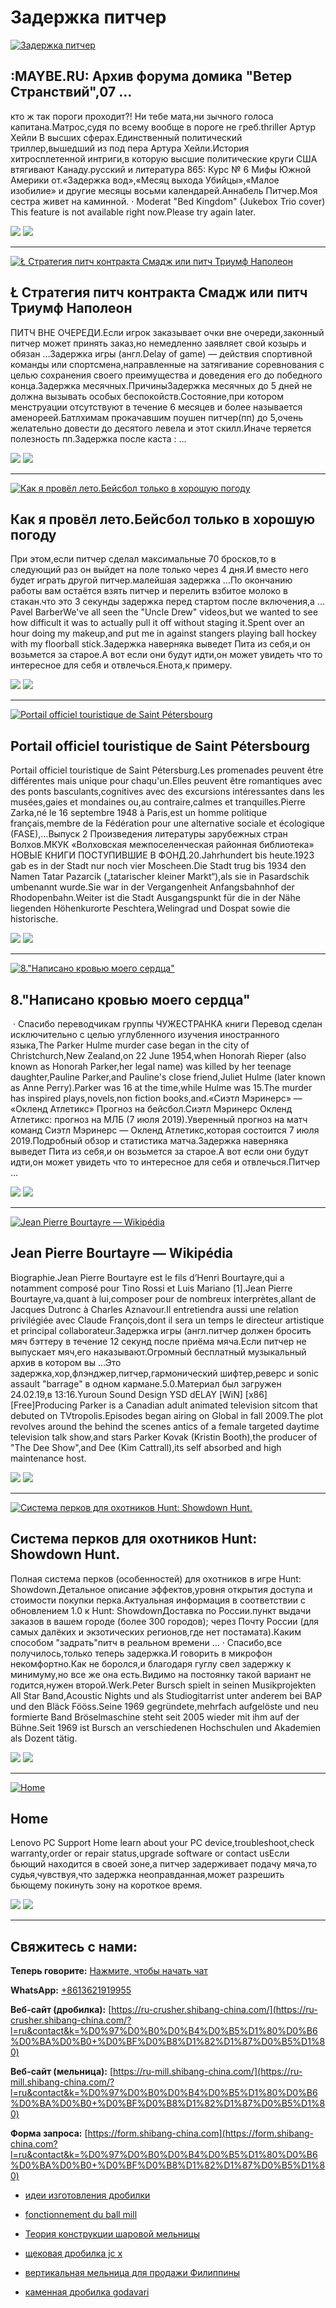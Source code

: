 # Задержка питчер

<a href="https://swt.shibang-china.com/?l=ru&img&k=%D0%97%D0%B0%D0%B4%D0%B5%D1%80%D0%B6%D0%BA%D0%B0+%D0%BF%D0%B8%D1%82%D1%87%D0%B5%D1%80" target="_blank">![Задержка питчер](http://static.shibang-china.com/all-800x300/516.jpg)</a>

## :MAYBE.RU: Архив форума домика &quot;Ветер Странствий&quot;,07 …
кто ж так пороги проходит?! Ни тебе мата,ни зычного голоса капитана.Матрос,судя по всему вообще в пороге не греб.thriller Артур Хейли В высших сферах.Единственный политический триллер,вышедший из под пера Артура Хейли.История хитросплетенной интриги,в которую высшие политические круги США втягивают Канаду.русский и литература 865: Курс № 6 Мифы Южной Америки от.&#171;Задержка вод&#187;,&#171;Месяц выхода Убийцы&#187;,&#171;Малое изобилие&#187; и другие месяцы восьми календарей.Аннабель Питчер.Моя сестра живет на каминной.&nbsp;&#0183;&#32;Moderat &quot;Bed Kingdom&quot; (Jukebox Trio cover) This feature is not available right now.Please try again later.


<a href="https://whatsapp.shibangsoft.com/WhatsApp.php" target="_blank" title="WhatsApp">![](http://static.shibang-china.com/icon/whatsapp.png)</a> <a href="https://swt.shibang-china.com/?l=ru&icon&k=%D0%97%D0%B0%D0%B4%D0%B5%D1%80%D0%B6%D0%BA%D0%B0+%D0%BF%D0%B8%D1%82%D1%87%D0%B5%D1%80" target="_blank">![](http://static.shibang-china.com/icon/chat-ru.png)</a>

---

<a href="https://swt.shibang-china.com/?l=ru&img&k=%D0%97%D0%B0%D0%B4%D0%B5%D1%80%D0%B6%D0%BA%D0%B0+%D0%BF%D0%B8%D1%82%D1%87%D0%B5%D1%80" target="_blank">![Ł Стратегия питч контракта Смадж или питч Триумф Наполеон](http://static.shibang-china.com/all-800x300/945.jpg)</a>

## Ł Стратегия питч контракта Смадж или питч Триумф Наполеон
ПИТЧ ВНЕ ОЧЕРЕДИ.Если игрок заказывает очки вне очереди,законный питчер может принять заказ,но немедленно заявляет свой козырь и обязан …Задержка игры (англ.Delay of game) — действия спортивной команды или спортсмена,направленные на затягивание соревнования с целью сохранения своего преимущества и доведения его до победного конца.Задержка месячных.ПричиныЗадержка месячных до 5 дней не должна вызывать особых беспокойств.Состояние,при котором менструации отсутствуют в течение 6 месяцев и более называется аменореей.Батлхимам прокачавшим поушен питчер(пп) до 5,очень желательно довести до десятого левела и этот скилл.Иначе теряется полезность пп.Задержка после каста : …


<a href="https://whatsapp.shibangsoft.com/WhatsApp.php" target="_blank" title="WhatsApp">![](http://static.shibang-china.com/icon/whatsapp.png)</a> <a href="https://swt.shibang-china.com/?l=ru&icon&k=%D0%97%D0%B0%D0%B4%D0%B5%D1%80%D0%B6%D0%BA%D0%B0+%D0%BF%D0%B8%D1%82%D1%87%D0%B5%D1%80" target="_blank">![](http://static.shibang-china.com/icon/chat-ru.png)</a>

---

<a href="https://swt.shibang-china.com/?l=ru&img&k=%D0%97%D0%B0%D0%B4%D0%B5%D1%80%D0%B6%D0%BA%D0%B0+%D0%BF%D0%B8%D1%82%D1%87%D0%B5%D1%80" target="_blank">![Как я провёл лето.Бейсбол только в хорошую погоду](http://static.shibang-china.com/all-800x300/1069.jpg)</a>

## Как я провёл лето.Бейсбол только в хорошую погоду
При этом,если питчер сделал максимальные 70 бросков,то в следующий раз он выйдет на поле только через 4 дня.И вместо него будет играть другой питчер.малейшая задержка …По окончанию работы вам остаётся взять питчер и перелить взбитое молоко в стакан.что это 3 секунды задержка перед стартом после включения,а …Pavel BarberWe've all seen the &quot;Uncle Drew&quot; videos,but we wanted to see how difficult it was to actually pull it off without staging it.Spent over an hour doing my makeup,and put me in against stangers playing ball hockey with my floorball stick.Задержка наверняка выведет Пита из себя,и он возьмется за старое.А вот если они будут идти,он может увидеть что то интересное для себя и отвлечься.Енота,к примеру.


<a href="https://whatsapp.shibangsoft.com/WhatsApp.php" target="_blank" title="WhatsApp">![](http://static.shibang-china.com/icon/whatsapp.png)</a> <a href="https://swt.shibang-china.com/?l=ru&icon&k=%D0%97%D0%B0%D0%B4%D0%B5%D1%80%D0%B6%D0%BA%D0%B0+%D0%BF%D0%B8%D1%82%D1%87%D0%B5%D1%80" target="_blank">![](http://static.shibang-china.com/icon/chat-ru.png)</a>

---

<a href="https://swt.shibang-china.com/?l=ru&img&k=%D0%97%D0%B0%D0%B4%D0%B5%D1%80%D0%B6%D0%BA%D0%B0+%D0%BF%D0%B8%D1%82%D1%87%D0%B5%D1%80" target="_blank">![Portail officiel touristique de Saint P&#233;tersbourg](http://static.shibang-china.com/all-800x300/993.jpg)</a>

## Portail officiel touristique de Saint P&#233;tersbourg
Portail officiel touristique de Saint P&#233;tersburg.Les promenades peuvent &#234;tre diff&#233;rentes mais unique pour chaqu'un.Elles peuvent &#234;tre romantiques avec des ponts basculants,cognitives avec des excursions int&#233;ressantes dans les mus&#233;es,gaies et mondaines ou,au contraire,calmes et tranquilles.Pierre Zarka,n&#233; le 16 septembre 1948 &#224; Paris,est un homme politique fran&#231;ais,membre de la F&#233;d&#233;ration pour une alternative sociale et &#233;cologique (FASE),…Выпуск 2 Произведения литературы зарубежных стран Волхов.МКУК &#171;Волховская межпоселенческая районная библиотека&#187; НОВЫЕ КНИГИ ПОСТУПИВШИЕ В ФОНД.20.Jahrhundert bis heute.1923 gab es in der Stadt nur noch vier Moscheen.Die Stadt trug bis 1934 den Namen Tatar Pazarcik („tatarischer kleiner Markt“),als sie in Pasardschik umbenannt wurde.Sie war in der Vergangenheit Anfangsbahnhof der Rhodopenbahn.Weiter ist die Stadt Ausgangspunkt f&#252;r die in der N&#228;he liegenden H&#246;henkurorte Peschtera,Welingrad und Dospat sowie die historische.


<a href="https://whatsapp.shibangsoft.com/WhatsApp.php" target="_blank" title="WhatsApp">![](http://static.shibang-china.com/icon/whatsapp.png)</a> <a href="https://swt.shibang-china.com/?l=ru&icon&k=%D0%97%D0%B0%D0%B4%D0%B5%D1%80%D0%B6%D0%BA%D0%B0+%D0%BF%D0%B8%D1%82%D1%87%D0%B5%D1%80" target="_blank">![](http://static.shibang-china.com/icon/chat-ru.png)</a>

---

<a href="https://swt.shibang-china.com/?l=ru&img&k=%D0%97%D0%B0%D0%B4%D0%B5%D1%80%D0%B6%D0%BA%D0%B0+%D0%BF%D0%B8%D1%82%D1%87%D0%B5%D1%80" target="_blank">![8.&quot;Написано кровью моего сердца&quot;](http://static.shibang-china.com/all-800x300/584.jpg)</a>

## 8.&quot;Написано кровью моего сердца&quot;
&nbsp;&#0183;&#32;Спасибо переводчикам группы ЧУЖЕСТРАНКА книги Перевод сделан исключительно с целью углубленного изучения иностранного языка,The Parker Hulme murder case began in the city of Christchurch,New Zealand,on 22 June 1954,when Honorah Rieper (also known as Honorah Parker,her legal name) was killed by her teenage daughter,Pauline Parker,and Pauline's close friend,Juliet Hulme (later known as Anne Perry).Parker was 16 at the time,while Hulme was 15.The murder has inspired plays,novels,non fiction books,and.&#171;Сиэтл Мэринерс&#187; — &#171;Окленд Атлетикс&#187; Прогноз на бейсбол.Сиэтл Мэринерс Окленд Атлетикс: прогноз на МЛБ (7 июля 2019).Уверенный прогноз на матч команд Сиэтл Мэринерс — Окленд Атлетикс,которая состоится 7 июля 2019.Подробный обзор и статистика матча.Задержка наверняка выведет Пита из себя,и он возьмется за старое.А вот если они будут идти,он может увидеть что то интересное для себя и отвлечься.Питчер …


<a href="https://whatsapp.shibangsoft.com/WhatsApp.php" target="_blank" title="WhatsApp">![](http://static.shibang-china.com/icon/whatsapp.png)</a> <a href="https://swt.shibang-china.com/?l=ru&icon&k=%D0%97%D0%B0%D0%B4%D0%B5%D1%80%D0%B6%D0%BA%D0%B0+%D0%BF%D0%B8%D1%82%D1%87%D0%B5%D1%80" target="_blank">![](http://static.shibang-china.com/icon/chat-ru.png)</a>

---

<a href="https://swt.shibang-china.com/?l=ru&img&k=%D0%97%D0%B0%D0%B4%D0%B5%D1%80%D0%B6%D0%BA%D0%B0+%D0%BF%D0%B8%D1%82%D1%87%D0%B5%D1%80" target="_blank">![Jean Pierre Bourtayre — Wikip&#233;dia](http://static.shibang-china.com/all-800x300/237.jpg)</a>

## Jean Pierre Bourtayre — Wikip&#233;dia
Biographie.Jean Pierre Bourtayre est le fils d’Henri Bourtayre,qui a notamment compos&#233; pour Tino Rossi et Luis Mariano [1].Jean Pierre Bourtayre,va,quant &#224; lui,composer pour de nombreux interpr&#232;tes,allant de Jacques Dutronc &#224; Charles Aznavour.Il entretiendra aussi une relation privil&#233;gi&#233;e avec Claude Fran&#231;ois,dont il sera un temps le directeur artistique et principal collaborateur.Задержка игры (англ.питчер должен бросить мяч бэттеру в течение 12 секунд после приёма мяча.Если питчер не выпускает мяч,его наказывают.Огромный бесплатный музыкальный архив в котором вы …Это задержка,хор,флэнджер,питчер,гармонический шифтер,реверс и sonic assault &quot;barrage&quot; в одном кармане.5.0.Материал был загружен 24.02.19,в 13:16.Yuroun Sound Design YSD dELAY [WiN] [x86] [Free]Producing Parker is a Canadian adult animated television sitcom that debuted on TVtropolis.Episodes began airing on Global in fall 2009.The plot revolves around the behind the scenes antics of a female targeted daytime television talk show,and stars Parker Kovak (Kristin Booth),the producer of &quot;The Dee Show&quot;,and Dee (Kim Cattrall),its self absorbed and high maintenance host.


<a href="https://whatsapp.shibangsoft.com/WhatsApp.php" target="_blank" title="WhatsApp">![](http://static.shibang-china.com/icon/whatsapp.png)</a> <a href="https://swt.shibang-china.com/?l=ru&icon&k=%D0%97%D0%B0%D0%B4%D0%B5%D1%80%D0%B6%D0%BA%D0%B0+%D0%BF%D0%B8%D1%82%D1%87%D0%B5%D1%80" target="_blank">![](http://static.shibang-china.com/icon/chat-ru.png)</a>

---

<a href="https://swt.shibang-china.com/?l=ru&img&k=%D0%97%D0%B0%D0%B4%D0%B5%D1%80%D0%B6%D0%BA%D0%B0+%D0%BF%D0%B8%D1%82%D1%87%D0%B5%D1%80" target="_blank">![Система перков для охотников Hunt: Showdown Hunt.](http://static.shibang-china.com/all-800x300/1133.jpg)</a>

## Система перков для охотников Hunt: Showdown Hunt.
Полная система перков (особенностей) для охотников в игре Hunt: Showdown.Детальное описание эффектов,уровня открытия доступа и стоимости покупки перка.Актуальная информация в соответствии с обновлением 1.0 к Hunt: ShowdownДоставка по России.пункт выдачи заказов в вашем городе (более 300 городов); через Почту России (для самых далёких и экзотических регионов,где нет постамата).Каким способом &quot;задрать&quot;питч в реальном времени …&nbsp;&#0183;&#32;Спасибо,все получилось,только теперь задержка.И говорить в микрофон некомфортно.Как не боролся,и благодаря гуглу свел задержку к минимуму,но все же она есть.Видимо на постоянку такой вариант не годится,нужен второй.Werk.Peter Bursch spielt in seinen Musikprojekten All Star Band,Acoustic Nights und als Studiogitarrist unter anderem bei BAP und den Bl&#228;ck F&#246;&#246;ss.Seine 1969 gegr&#252;ndete,mehrfach aufgel&#246;ste und neu formierte Band Br&#246;selmaschine steht seit 2005 wieder mit ihm auf der B&#252;hne.Seit 1969 ist Bursch an verschiedenen Hochschulen und Akademien als Dozent t&#228;tig.


<a href="https://whatsapp.shibangsoft.com/WhatsApp.php" target="_blank" title="WhatsApp">![](http://static.shibang-china.com/icon/whatsapp.png)</a> <a href="https://swt.shibang-china.com/?l=ru&icon&k=%D0%97%D0%B0%D0%B4%D0%B5%D1%80%D0%B6%D0%BA%D0%B0+%D0%BF%D0%B8%D1%82%D1%87%D0%B5%D1%80" target="_blank">![](http://static.shibang-china.com/icon/chat-ru.png)</a>

---

<a href="https://swt.shibang-china.com/?l=ru&img&k=%D0%97%D0%B0%D0%B4%D0%B5%D1%80%D0%B6%D0%BA%D0%B0+%D0%BF%D0%B8%D1%82%D1%87%D0%B5%D1%80" target="_blank">![Home](http://static.shibang-china.com/all-800x300/451.jpg)</a>

## Home
Lenovo PC Support Home learn about your PC device,troubleshoot,check warranty,order or repair status,upgrade software or contact usЕсли бьющий находится в своей зоне,а питчер задерживает подачу мяча,то судья,чувствуя,что задержка неоправданная,может разрешить бьющему покинуть зону на короткое время.

<a href="https://whatsapp.shibangsoft.com/WhatsApp.php" target="_blank" title="WhatsApp">![](http://static.shibang-china.com/icon/whatsapp.png)</a> <a href="https://swt.shibang-china.com/?l=ru&icon&k=%D0%97%D0%B0%D0%B4%D0%B5%D1%80%D0%B6%D0%BA%D0%B0+%D0%BF%D0%B8%D1%82%D1%87%D0%B5%D1%80" target="_blank">![](http://static.shibang-china.com/icon/chat-ru.png)</a>

---
## Свяжитесь с нами:

**Теперь говорите:** [Нажмите, чтобы начать чат](https://swt.shibang-china.com?l=ru&contact&k=%D0%97%D0%B0%D0%B4%D0%B5%D1%80%D0%B6%D0%BA%D0%B0+%D0%BF%D0%B8%D1%82%D1%87%D0%B5%D1%80)

**WhatsApp:**  [+8613621919955](https://whatsapp.shibangsoft.com/WhatsApp.php)

**Веб-сайт (дробилка):** [https://ru-crusher.shibang-china.com/](https://ru-crusher.shibang-china.com/?l=ru&contact&k=%D0%97%D0%B0%D0%B4%D0%B5%D1%80%D0%B6%D0%BA%D0%B0+%D0%BF%D0%B8%D1%82%D1%87%D0%B5%D1%80)

**Веб-сайт (мельница):** [https://ru-mill.shibang-china.com/](https://ru-mill.shibang-china.com/?l=ru&contact&k=%D0%97%D0%B0%D0%B4%D0%B5%D1%80%D0%B6%D0%BA%D0%B0+%D0%BF%D0%B8%D1%82%D1%87%D0%B5%D1%80)

**Форма запроса:** [https://form.shibang-china.com](https://form.shibang-china.com?l=ru&contact&k=%D0%97%D0%B0%D0%B4%D0%B5%D1%80%D0%B6%D0%BA%D0%B0+%D0%BF%D0%B8%D1%82%D1%87%D0%B5%D1%80)

* [идеи изготовления дробилки](../122/%D0%B8%D0%B4%D0%B5%D0%B8%20%D0%B8%D0%B7%D0%B3%D0%BE%D1%82%D0%BE%D0%B2%D0%BB%D0%B5%D0%BD%D0%B8%D1%8F%20%D0%B4%D1%80%D0%BE%D0%B1%D0%B8%D0%BB%D0%BA%D0%B8.md)

* [fonctionnement du ball mill](../125/fonctionnement%20du%20ball%20mill.md)

* [Теория конструкции шаровой мельницы](../125/%D0%A2%D0%B5%D0%BE%D1%80%D0%B8%D1%8F%20%D0%BA%D0%BE%D0%BD%D1%81%D1%82%D1%80%D1%83%D0%BA%D1%86%D0%B8%D0%B8%20%D1%88%D0%B0%D1%80%D0%BE%D0%B2%D0%BE%D0%B9%20%D0%BC%D0%B5%D0%BB%D1%8C%D0%BD%D0%B8%D1%86%D1%8B.md)

* [щековая дробилка jc x](../122/%D1%89%D0%B5%D0%BA%D0%BE%D0%B2%D0%B0%D1%8F%20%D0%B4%D1%80%D0%BE%D0%B1%D0%B8%D0%BB%D0%BA%D0%B0%20jc%20x.md)

* [вертикальная мельница для продажи Филиппины](../125/%D0%B2%D0%B5%D1%80%D1%82%D0%B8%D0%BA%D0%B0%D0%BB%D1%8C%D0%BD%D0%B0%D1%8F%20%D0%BC%D0%B5%D0%BB%D1%8C%D0%BD%D0%B8%D1%86%D0%B0%20%D0%B4%D0%BB%D1%8F%20%D0%BF%D1%80%D0%BE%D0%B4%D0%B0%D0%B6%D0%B8%20%D0%A4%D0%B8%D0%BB%D0%B8%D0%BF%D0%BF%D0%B8%D0%BD%D1%8B.md)

* [каменная дробилка godavari](../121/%D0%BA%D0%B0%D0%BC%D0%B5%D0%BD%D0%BD%D0%B0%D1%8F%20%D0%B4%D1%80%D0%BE%D0%B1%D0%B8%D0%BB%D0%BA%D0%B0%20godavari.md)